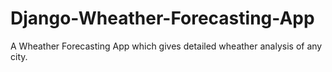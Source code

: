 # Django-Wheather-Forecasting-App
A Wheather Forecasting App which gives detailed wheather analysis of any city.
